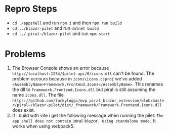 # Repro Steps
- `cd ./appshell` and run `npm i` and then `npm run build`
- `cd ../blazor-pilet` and run `dotnet build`
- `cd ../.piral~/blazor-pilet` and run `npm start`

# Problems
1. The Browser Console shows an error because `http://localhost:1234/$pilet-api/0/icons.dll` can't be found.
    The problem occours because in `icons\icons.csproj` we've added `<AssemblyName>Framework.Frontend.Icons</AssemblyName>`. This renames the dll to `Framework.Frontend.Icons.dll` but piral is still assuming the name `icons.dll`.
    The file `https://github.com/luckyluggi/mvp_piral_blazor_extension/blob/master/piral~/blazor-pilet/dist/_framework/Framework.Frontend.Icons.dll` does exist.
2. If i build with vite i get the following message when running the pilet: `The app shell does not contain `piral-blazor`. Using standalone mode.`
   It works when using webpack5.